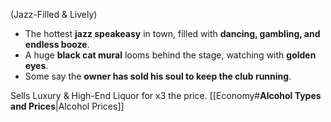(Jazz-Filled & Lively)
- The hottest **jazz speakeasy** in town, filled with **dancing, gambling, and endless booze**.
- A huge **black cat mural** looms behind the stage, watching with **golden eyes**.
- Some say the **owner has sold his soul to keep the club running**.

Sells Luxury & High-End Liquor for x3 the price.
[[Economy#**Alcohol Types and Prices**|Alcohol Prices]]